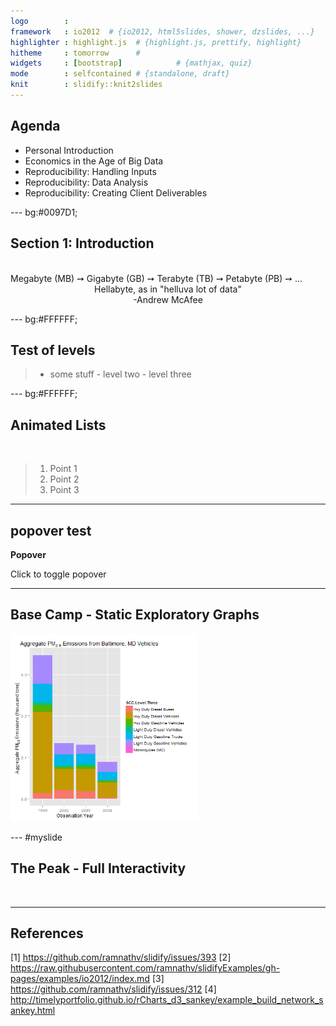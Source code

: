 ```yaml
---
logo        : 
framework   : io2012  # {io2012, html5slides, shower, dzslides, ...}
highlighter : highlight.js  # {highlight.js, prettify, highlight}
hitheme     : tomorrow      # 
widgets     : [bootstrap]            # {mathjax, quiz}
mode        : selfcontained # {standalone, draft}
knit        : slidify::knit2slides
--- 
```


## Agenda

- Personal Introduction
- Economics in the Age of Big Data
- Reproducibility: Handling Inputs
- Reproducibility: Data Analysis
- Reproducibility: Creating Client Deliverables

--- bg:#0097D1; 

## Section 1: Introduction
</br>
Megabyte (MB) &#10137; Gigabyte (GB) &#10137; Terabyte (TB) &#10137; Petabyte (PB) &#10137; ... 
   
</br>
<center>Hellabyte, as in "helluva lot of data" </center>

<center>     -Andrew McAfee </center>

--- bg:#FFFFFF;

## Test of levels

>- some stuff
    - level two
    - level three

--- bg:#FFFFFF;

## Animated Lists ##

</br>

> 1. Point 1
> 2. Point 2
> 3. Point 3

---

## popover test ##

**Popover**
  
<a class="btn btn-large btn-danger" rel="popover" data-content="And here's some amazing content. It's very engaging. right?" data-original-title="A Title" id='example'>Click to toggle popover</a>

---

## Base Camp - Static Exploratory Graphs ##

<img src=".\\assets\\img\\stacked_bar.png" height="300" width="300">

--- #myslide

## The Peak - Full Interactivity ##

</br>
<script>
$('#myslide').on('slideenter', function(){
  $(this).find('article')
    .append('<iframe src="http://bl.ocks.org/mbostock/raw/1256572/"></iframe>')
});
$('#myslide').on('slideleave', function(){
  $(this).find('iframe').remove();
});
</script>

--- 


## References

[1] https://github.com/ramnathv/slidify/issues/393
[2] https://raw.githubusercontent.com/ramnathv/slidifyExamples/gh-pages/examples/io2012/index.md
[3] https://github.com/ramnathv/slidify/issues/312
[4] http://timelyportfolio.github.io/rCharts_d3_sankey/example_build_network_sankey.html



